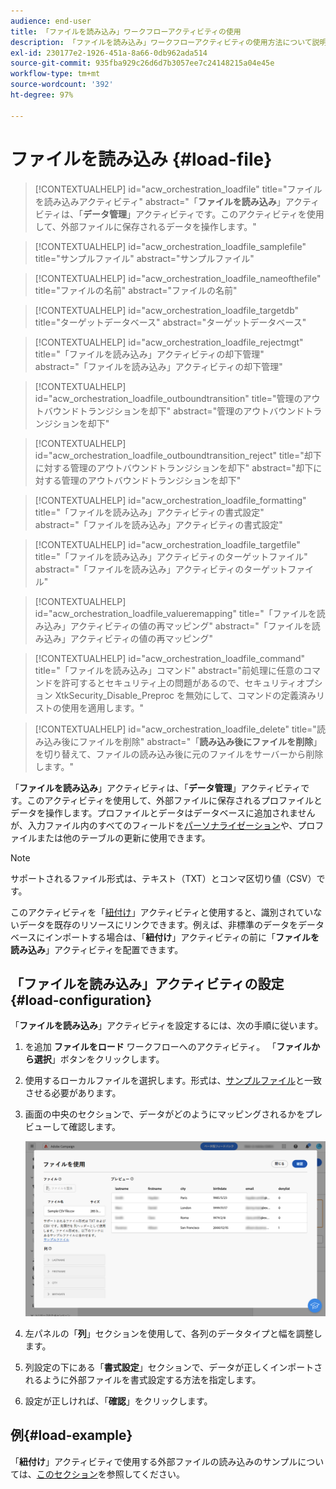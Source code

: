 ```yaml
---
audience: end-user
title: 「ファイルを読み込み」ワークフローアクティビティの使用
description: 「ファイルを読み込み」ワークフローアクティビティの使用方法について説明します
exl-id: 230177e2-1926-451a-8a66-0db962ada514
source-git-commit: 935fba929c26d6d7b3057ee7c24148215a04e45e
workflow-type: tm+mt
source-wordcount: '392'
ht-degree: 97%

---
```


# ファイルを読み込み {#load-file}

>[!CONTEXTUALHELP]
>id="acw_orchestration_loadfile"
>title="ファイルを読み込みアクティビティ"
>abstract="「**ファイルを読み込み**」アクティビティは、「**データ管理**」アクティビティです。このアクティビティを使用して、外部ファイルに保存されるデータを操作します。"

>[!CONTEXTUALHELP]
>id="acw_orchestration_loadfile_samplefile"
>title="サンプルファイル"
>abstract="サンプルファイル"

>[!CONTEXTUALHELP]
>id="acw_orchestration_loadfile_nameofthefile"
>title="ファイルの名前"
>abstract="ファイルの名前"

>[!CONTEXTUALHELP]
>id="acw_orchestration_loadfile_targetdb"
>title="ターゲットデータベース"
>abstract="ターゲットデータベース"

>[!CONTEXTUALHELP]
>id="acw_orchestration_loadfile_rejectmgt"
>title="「ファイルを読み込み」アクティビティの却下管理"
>abstract="「ファイルを読み込み」アクティビティの却下管理"

>[!CONTEXTUALHELP]
>id="acw_orchestration_loadfile_outboundtransition"
>title="管理のアウトバウンドトランジションを却下"
>abstract="管理のアウトバウンドトランジションを却下"

>[!CONTEXTUALHELP]
>id="acw_orchestration_loadfile_outboundtransition_reject"
>title="却下に対する管理のアウトバウンドトランジションを却下"
>abstract="却下に対する管理のアウトバウンドトランジションを却下"

>[!CONTEXTUALHELP]
>id="acw_orchestration_loadfile_formatting"
>title="「ファイルを読み込み」アクティビティの書式設定"
>abstract="「ファイルを読み込み」アクティビティの書式設定"

>[!CONTEXTUALHELP]
>id="acw_orchestration_loadfile_targetfile"
>title="「ファイルを読み込み」アクティビティのターゲットファイル"
>abstract="「ファイルを読み込み」アクティビティのターゲットファイル"

>[!CONTEXTUALHELP]
>id="acw_orchestration_loadfile_valueremapping"
>title="「ファイルを読み込み」アクティビティの値の再マッピング"
>abstract="「ファイルを読み込み」アクティビティの値の再マッピング"

>[!CONTEXTUALHELP]
>id="acw_orchestration_loadfile_command"
>title="「ファイルを読み込み」コマンド"
>abstract="前処理に任意のコマンドを許可するとセキュリティ上の問題があるので、セキュリティオプション XtkSecurity_Disable_Preproc を無効にして、コマンドの定義済みリストの使用を適用します。"

>[!CONTEXTUALHELP]
>id="acw_orchestration_loadfile_delete"
>title="読み込み後にファイルを削除"
>abstract="「**読み込み後にファイルを削除**」を切り替えて、ファイルの読み込み後に元のファイルをサーバーから削除します。"

「**ファイルを読み込み**」アクティビティは、「**データ管理**」アクティビティです。このアクティビティを使用して、外部ファイルに保存されるプロファイルとデータを操作します。プロファイルとデータはデータベースに追加されませんが、入力ファイル内のすべてのフィールドを[パーソナライゼーション](../../personalization/gs-personalization.md)や、プロファイルまたは他のテーブルの更新に使用できます。

>[!NOTE]
>サポートされるファイル形式は、テキスト（TXT）とコンマ区切り値（CSV）です。

このアクティビティを「[紐付け](reconciliation.md)」アクティビティと使用すると、識別されていないデータを既存のリソースにリンクできます。例えば、非標準のデータをデータベースにインポートする場合は、「**紐付け**」アクティビティの前に「**ファイルを読み込み**」アクティビティを配置できます。

## 「ファイルを読み込み」アクティビティの設定 {#load-configuration}

「**ファイルを読み込み**」アクティビティを設定するには、次の手順に従います。

1. を追加 **ファイルをロード** ワークフローへのアクティビティ。 「**ファイルから選択**」ボタンをクリックします。

1. 使用するローカルファイルを選択します。形式は、[サンプルファイル](../../audience/file-audience.md#sample-file)と一致させる必要があります。

1. 画面の中央のセクションで、データがどのようにマッピングされるかをプレビューして確認します。

   ![](../assets/load-file.png)

1. 左パネルの「**列**」セクションを使用して、各列のデータタイプと幅を調整します。

1. 列設定の下にある「**書式設定**」セクションで、データが正しくインポートされるように外部ファイルを書式設定する方法を指定します。

1. 設定が正しければ、「**確認**」をクリックします。

## 例{#load-example}

「**紐付け**」アクティビティで使用する外部ファイルの読み込みのサンプルについては、[このセクション](reconciliation.md#reconciliation-example)を参照してください。
